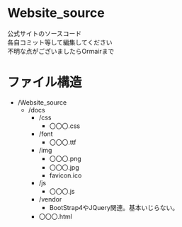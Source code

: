 # Website_source
公式サイトのソースコード  
各自コミット等して編集してください  
不明な点がございましたらOrmairまで  
# ファイル構造
- /Website_source  
    - /docs  
        - /css  
            - 〇〇〇.css  
        - /font  
            - 〇〇〇.ttf  
        - /img  
            - 〇〇〇.png  
            - 〇〇〇.jpg  
            - favicon.ico  
        - /js  
            - 〇〇〇.js  
        - /vendor  
            - BootStrap4やJQuery関連。基本いじらない。
        - 〇〇〇.html
